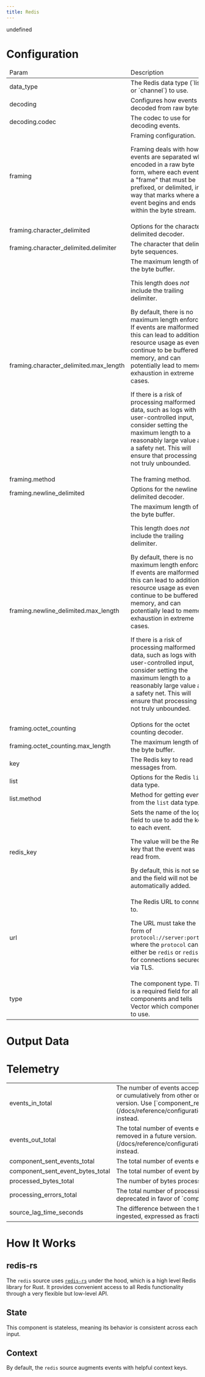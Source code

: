 ```yaml
---
title: Redis
---
```

undefined

# Configuration
<table><thead><tr><td>Param</td><td>Description</td></tr></thead><tbody><tr><td>data_type</td><td>The Redis data type (`list` or `channel`) to use.</td></tr><tr><td>decoding</td><td>Configures how events are decoded from raw bytes.</td></tr><tr><td>decoding.codec</td><td>The codec to use for decoding events.</td></tr><tr><td>framing</td><td>Framing configuration.

Framing deals with how events are separated when encoded in a raw byte form, where each event is
a "frame" that must be prefixed, or delimited, in a way that marks where an event begins and
ends within the byte stream.</td></tr><tr><td>framing.character_delimited</td><td>Options for the character delimited decoder.</td></tr><tr><td>framing.character_delimited.delimiter</td><td>The character that delimits byte sequences.</td></tr><tr><td>framing.character_delimited.max_length</td><td>The maximum length of the byte buffer.

This length does *not* include the trailing delimiter.

By default, there is no maximum length enforced. If events are malformed, this can lead to
additional resource usage as events continue to be buffered in memory, and can potentially
lead to memory exhaustion in extreme cases.

If there is a risk of processing malformed data, such as logs with user-controlled input,
consider setting the maximum length to a reasonably large value as a safety net. This will
ensure that processing is not truly unbounded.</td></tr><tr><td>framing.method</td><td>The framing method.</td></tr><tr><td>framing.newline_delimited</td><td>Options for the newline delimited decoder.</td></tr><tr><td>framing.newline_delimited.max_length</td><td>The maximum length of the byte buffer.

This length does *not* include the trailing delimiter.

By default, there is no maximum length enforced. If events are malformed, this can lead to
additional resource usage as events continue to be buffered in memory, and can potentially
lead to memory exhaustion in extreme cases.

If there is a risk of processing malformed data, such as logs with user-controlled input,
consider setting the maximum length to a reasonably large value as a safety net. This will
ensure that processing is not truly unbounded.</td></tr><tr><td>framing.octet_counting</td><td>Options for the octet counting decoder.</td></tr><tr><td>framing.octet_counting.max_length</td><td>The maximum length of the byte buffer.</td></tr><tr><td>key</td><td>The Redis key to read messages from.</td></tr><tr><td>list</td><td>Options for the Redis `list` data type.</td></tr><tr><td>list.method</td><td>Method for getting events from the `list` data type.</td></tr><tr><td>redis_key</td><td>Sets the name of the log field to use to add the key to each event.

The value will be the Redis key that the event was read from.

By default, this is not set and the field will not be automatically added.</td></tr><tr><td>url</td><td>The Redis URL to connect to.

The URL must take the form of `protocol://server:port/db` where the `protocol` can either be `redis` or `rediss` for connections secured via TLS.</td></tr><tr><td>type</td><td>The component type. This is a required field for all components and tells Vector which component to use.</td></tr></tbody></table>

# Output Data

# Telemetry
<table></tbody><tr><td>events_in_total</td><td>The number of events accepted by this component either from tagged
origins like file and uri, or cumulatively from other origins.
This metric is deprecated and will be removed in a future version.
Use [`component_received_events_total`](/docs/reference/configuration/sources/internal_metrics/#component_received_events_total) instead.</td></tr><tr><td>events_out_total</td><td>The total number of events emitted by this component.
This metric is deprecated and will be removed in a future version.
Use [`component_sent_events_total`](/docs/reference/configuration/sources/internal_metrics/#component_sent_events_total) instead.</td></tr><tr><td>component_sent_events_total</td><td>The total number of events emitted by this component.</td></tr><tr><td>component_sent_event_bytes_total</td><td>The total number of event bytes emitted by this component.</td></tr><tr><td>processed_bytes_total</td><td>The number of bytes processed by the component.</td></tr><tr><td>processing_errors_total</td><td>The total number of processing errors encountered by this component. This metric is deprecated in favor of `component_errors_total`.</td></tr><tr><td>source_lag_time_seconds</td><td>The difference between the timestamp recorded in each event and the time when it was ingested, expressed as fractional seconds.</td></tr></tbody></table>

# How It Works
## redis-rs
The `redis` source uses [`redis-rs`](https://github.com/mitsuhiko/redis-rs) under the hood, which is a high level Redis library
for Rust. It provides convenient access to all Redis functionality through a very flexible but low-level
API.

## State
This component is stateless, meaning its behavior is consistent across each input.

## Context
By default, the `redis` source augments events with helpful
context keys.



